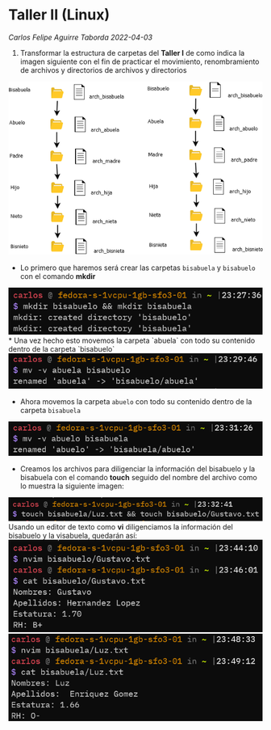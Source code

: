 # Taller II (Linux)
*Carlos Felipe Aguirre Taborda 2022-04-03*

1) Transformar la estructura de carpetas del <b>Taller I</b> de como indica la imagen siguiente con el fin de practicar el movimiento, renombramiento de archivos y directorios de archivos y directorios 
<img src="folder_structure_ex.png" />

* Lo primero que haremos será crear las carpetas `bisabuela` y `bisabuelo` con el comando <b>mkdir</b> 
<img src="./1.PNG" />
* Una vez hecho esto movemos la carpeta `abuela` con todo su contenido dentro de la carpeta `bisabuelo`
<img src="./2.PNG" />

* Ahora movemos la carpeta `abuelo` con todo su contenido dentro de la carpeta `bisabuela`
<img src="./3.PNG" />

* Creamos los archivos  para diligenciar la información del bisabuelo y la bisabuela con el comando <b>touch</b> seguido del nombre del archivo como lo muestra la siguiente imagen:
<img src="./4.PNG" />
Usando un editor de texto como <b>vi</b> diligenciamos la información del bisabuelo y la visabuela, quedarán así:
<img src="./bisabuelo.PNG" />
<img src="./bisabuela.PNG" />




